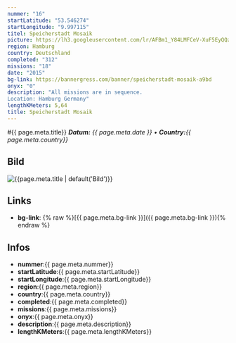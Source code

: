 ```yaml
---
nummer: "16"
startLatitude: "53.546274"
startLongitude: "9.997115"
titel: Speicherstadt Mosaik
picture: https://lh3.googleusercontent.com/lr/AFBm1_Y84LMFCeV-XuF5EyQQzMy8V2d3_f07kJYoevIShtj8zATngz_qGOefLmWQIRwsV2dr7CvdKEguCp1Tk2ustnsweN1ncRnopJrWvQ9me519Baw1L3ajc0U81m_NV9Y6D_vS4MfsRZUjEh8Fj5D608c1gGgLmKlU-Qbgf_4IrrCjyDU0cQ6tHh2XAHhzZNZ5Dww9pnrFAkoBvDRnBnJuvcoWnBetcbzoABTomcDqI8WDb3R8Ryj09U5FI1KGVadFAkLLjD6T9RFTiEGghQhdNfC5WBWMYU8xBZURK7tH1teK7bLVwOBhUVHfKsdQSAaLdW0eIzLPNkXQ3dXZ_wh2U2QdSX0RvXrbZBynisPBkF8rE5GVfkeitjMv7Ct-DiFP1rihpRw2rbngmDoYw1rgnr8wBGt1-SKVp_gQG9fCsqZxNy9w0YTODTyFzsSgXC4KLzZLjLJ4546j6MQRDwk4KWtM_quYPrz3VpomkRy3pMxVM3nnTaN9T-UMFqqF4OAmLGnIMhJy0eUAYO5fN9y57pYNYE3iLuQnPQbZz8MX-6dRrfrtB0v8otZectlnYGblPyfhv13NhRnxhowZwdKdQhZaWnKUa1HTwbib4Mm2ALG5Q0pDolymMmK_cmjE4QTXK1eBvoVz5MSPp9KoNXyoOv-bm-dawzaJhsKvyzQ3ZNV9qeAADiU_ZK150K6MHUu_FCRLEL5H8Q
region: Hamburg
country: Deutschland
completed: "312"
missions: "18"
date: "2015"
bg-link: https://bannergress.com/banner/speicherstadt-mosaik-a9bd
onyx: "0"
description: "All missions are in sequence.
Location: Hamburg Germany"
lengthKMeters: 5,64
title: Speicherstadt Mosaik
---
```


#{{ page.meta.title}}
_**Datum:** {{ page.meta.date }} • **Country:**{{ page.meta.country}}_

## Bild
![{{page.meta.title | default('Bild')}}]({{page.meta.picture}})

## Links
- **bg-link**: {% raw %}[{{ page.meta.bg-link }}]({{ page.meta.bg-link }}){% endraw %}

## Infos
- **nummer**:{{ page.meta.nummer}}
- **startLatitude**:{{ page.meta.startLatitude}}
- **startLongitude**:{{ page.meta.startLongitude}}
- **region**:{{ page.meta.region}}
- **country**:{{ page.meta.country}}
- **completed**:{{ page.meta.completed}}
- **missions**:{{ page.meta.missions}}
- **onyx**:{{ page.meta.onyx}}
- **description**:{{ page.meta.description}}
- **lengthKMeters**:{{ page.meta.lengthKMeters}}

